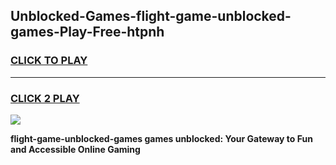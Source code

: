 
## Unblocked-Games-flight-game-unblocked-games-Play-Free-htpnh
<h3>
<a href="https://premium76.site?title=flight-game-unblocked-games&ref=18A1">CLICK TO PLAY</a></h3>
<hr>

<h3>
<a href="https://premium76.site?title=flight-game-unblocked-games&ref=18A1">CLICK 2 PLAY</a>
  
</h3>

<a href="https://premium76.site?title=flight-game-unblocked-games&ref=18A1"><img src="https://clearcache.store/games.png"></a>


**flight-game-unblocked-games games unblocked: Your Gateway to Fun and Accessible Online Gaming**

